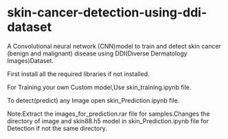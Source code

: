# skin-cancer-detection-using-ddi-dataset
A Convolutional neural network (CNN)model to train and detect skin cancer (benign and malignant) disease using DDI(Diverse Dermatology Images)Dataset.

First install all the required libraries if not installed.

For Training your own Custom model,Use skin_training.ipynb file.

To detect(predict) any Image open skin_Prediction.ipynb file.

Note:Extract the images_for_prediction.rar file for samples.Changes the directory of image and skin88.h5 model in skin_Prediction.ipynb file for Detection if not the same directory.
